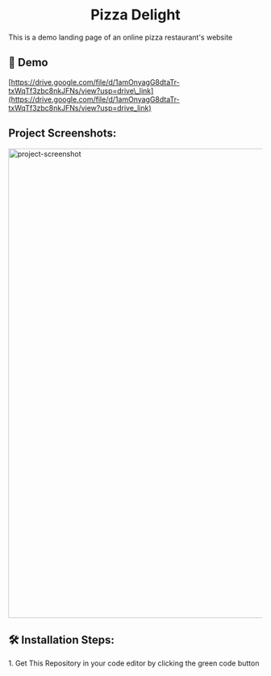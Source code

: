 <h1 align="center" id="title">Pizza Delight</h1>

<p id="description">This is a demo landing page of an online pizza restaurant's website</p>

<h2>🚀 Demo</h2>

[https://drive.google.com/file/d/1amOnyagG8dtaTr-txWqTf3zbc8nkJFNs/view?usp=drive\_link](https://drive.google.com/file/d/1amOnyagG8dtaTr-txWqTf3zbc8nkJFNs/view?usp=drive_link)

<h2>Project Screenshots:</h2>

<img src="https://drive.google.com/file/d/1a7Pbz3xmoa1QsryVF16g56hWF8zPjWI3/view?usp=drive_link" alt="project-screenshot" width="1897px" height="930px/">

<h2>🛠️ Installation Steps:</h2>

<p>1. Get This Repository in your code editor by clicking the green code button</p>
